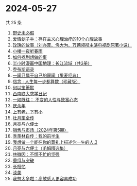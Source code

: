 # 2024-05-27

共 25 条

<!-- BEGIN WEREAD -->
<!-- 最后更新时间 2024-05-27 07:01:00 +0800 -->
1. [野史未必假](https://weread.qq.com/web/bookDetail/cfc32c60813ab8d32g013aca)
1. [爱情刽子手：存在主义心理治疗的10个心理故事](https://weread.qq.com/web/bookDetail/28a329007260a56928aa6c7)
1. [玫瑰的故事（刘亦菲、佟大为、万茜领衔主演电视剧原著小说）](https://weread.qq.com/web/bookDetail/37f32de072162e8c37f269b)
1. [小楼一夜听春雨](https://weread.qq.com/web/bookDetail/b7232a30813ab8da4g0152a2)
1. [如何找到想做的事](https://weread.qq.com/web/bookDetail/71a32fb0813ab8de8g019cc9)
1. [半小时漫画中国地理：长江流域（共3册）](https://weread.qq.com/web/bookDetail/cb932440813ab8dccg015dce)
1. [乔布斯语录](https://weread.qq.com/web/bookDetail/60432680813ab8b60g013c3a)
1. [一间只属于自己的房间（果麦经典）](https://weread.qq.com/web/bookDetail/fdd327a07198e688fdd47f6)
1. [信念 : 人生每一步都算数（珍藏版）](https://weread.qq.com/web/bookDetail/9e1326b0813ab8736g0119ec)
1. [何以笙箫默](https://weread.qq.com/web/bookDetail/842321805282ad8422b77a5)
1. [西南联大求学日记](https://weread.qq.com/web/bookDetail/8823298072901ee08829587)
1. [一如既往： 不变的人性与致富心态](https://weread.qq.com/web/bookDetail/f8e322b0813ab8db0g01952e)
1. [庆余年](https://weread.qq.com/web/bookDetail/0ae32be0570f000ae1bf155)
1. [上有老，下有小](https://weread.qq.com/web/bookDetail/67f32aa0813ab8d6bg019ce9)
1. [杜月笙全传](https://weread.qq.com/web/bookDetail/cbd32a607203e682cbdde3d)
1. [月亮与六便士](https://weread.qq.com/web/bookDetail/12c32b9071a0f63912c88de)
1. [销售与市场（2024年第5期）](https://weread.qq.com/web/bookDetail/c74323f0813ab8df5g012e33)
1. [季羡林自传：我的前半生](https://weread.qq.com/web/bookDetail/c0332f3072263a95c03133c)
1. [我想做一个能在你的葬礼上描述你一生的人.3](https://weread.qq.com/web/bookDetail/38f32690813ab6e23g019e4e)
1. [月亮与六便士（毛姆精选集）](https://weread.qq.com/web/bookDetail/3f932c60723f42ba3f94a30)
1. [林徽因：不慌不忙的坚强](https://weread.qq.com/web/bookDetail/a2332ce0813ab8c3cg011cce)
1. [重组与突破](https://weread.qq.com/web/bookDetail/67e32950813ab8db0g017351)
1. [长相忆](https://weread.qq.com/web/bookDetail/68f32d90813ab8cf4g0139ae)
1. [谈美](https://weread.qq.com/web/bookDetail/f733261071f01be4f737beb)
1. [我想太多啦：高敏感人更容易成功](https://weread.qq.com/web/bookDetail/db832970813ab8d8fg015a78)
<!-- END WEREAD -->